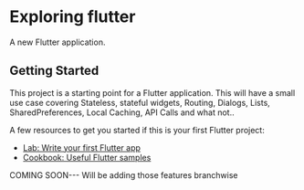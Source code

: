 # Exploring flutter

A new Flutter application.

## Getting Started

This project is a starting point for a Flutter application.
This will have a small use case covering Stateless, stateful widgets, Routing, Dialogs, Lists, SharedPreferences, Local Caching, API Calls and what not..


A few resources to get you started if this is your first Flutter project:

- [Lab: Write your first Flutter app](https://flutter.dev/docs/get-started/codelab)
- [Cookbook: Useful Flutter samples](https://flutter.dev/docs/cookbook)

COMING SOON---
Will be adding those features branchwise
